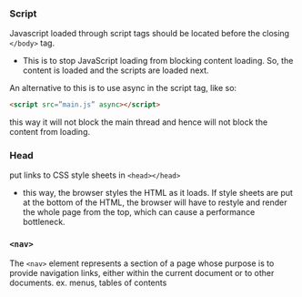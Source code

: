 
### Script
Javascript loaded through script tags should be located before the closing `</body>` tag.
- This is to stop JavaScript loading from blocking content loading. So, the content is loaded and the scripts are loaded next.

An alternative to this is to use async in the script tag, like so:
```html
<script src=”main.js” async></script> 
```
this way it will not block the main thread and hence will not block the content from loading.

### Head
put links to CSS style sheets in `<head></head>`
- this way, the browser styles the HTML as it loads. If style sheets are put at the bottom of the HTML, the browser will have to restyle and render the whole page from the top, which can cause a performance bottleneck.

### `<nav>`
The `<nav>` element represents a section of a page whose purpose is to provide navigation links, either within the current document or to other documents.
ex. menus, tables of contents